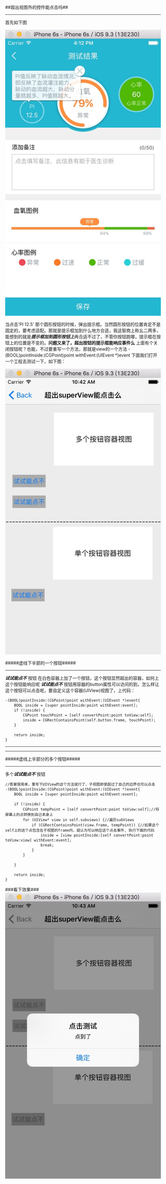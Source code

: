 ##超出视图外的控件能点击吗##
***
首先如下图

![示例](pictures/jietu1.jpg)

当点击'PI 12.5' 那个圆形按钮的时候，弹出提示框。当然圆形按钮的位置肯定不是固定的，要考虑适配。那就是提示框加到什么地方合适，我这智商上称幺二两多，能想到的就是***提示框加到圆形按钮上***再合适不过了，不管你按钮跑哪，提示框在按钮上的位置是不变的。**问题又来了，超出按钮的提示框能响应事件么** 上面有个关闭按钮呢？也能，不过要重写一个方法，那就是view的一个方法
-(BOOL)pointInside:(CGPoint)point withEvent:(UIEvent *)event
下面我们打开一个工程去测试一下，如下图：

![展示视图](pictures/jietu4.jpg)

#####虚线下半部的一个按钮#####
***
***试试能点不*** 按钮
在白色容器上加了一个按钮，这个按钮显然超出的容器，如何上这个按钮能响应呢 ***试试能点不*** 按钮用容器的button属性可以访问的到，怎么样让这个按钮可以点击呢，要自定义这个容器(UIView)视图了，上代码：
```objc
-(BOOL)pointInside:(CGPoint)point withEvent:(UIEvent *)event{
    BOOL inside = [super pointInside:point withEvent:event];
    if (!inside) {
        CGPoint touchPoint = [self convertPoint:point toView:self];
        inside = CGRectContainsPoint(self.button.frame, touchPoint);
    }

    return inside;
}
```

***
***
#####虚线上半部分的多个按钮#####
***
多个***试试能点不*** 按钮
```objc
//答案很简单，重写下UIView的这个方法就行了，子视图即使超过了自己的边界也可以点击
-(BOOL)pointInside:(CGPoint)point withEvent:(UIEvent *)event{
    BOOL inside = [super pointInside:point withEvent:event];
    
    if (!inside) {
        CGPoint tempPoint = [self convertPoint:point toView:self];//将屏幕上的点转换到自己本身上
        for (UIView* view in self.subviews) {//遍历subViews
            if (CGRectContainsPoint(view.frame, tempPoint)) {//如果这个self上的这个点包含在子视图的frame内，就认为可以响应这个点击事件, 执行下面的代码
                inside = [view pointInside:[self convertPoint:point toView:view] withEvent:event];
                break;
            }
        }
        
    }
    
    return inside;
}
```


###看下效果###
![效果图](pictures/jietu5.jpg)
